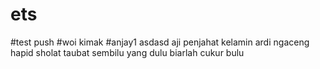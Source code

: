 # ets
#test push
#woi kimak
#anjay1
asdasd
aji penjahat kelamin
ardi ngaceng
hapid sholat taubat
sembilu
yang dulu
biarlah cukur bulu